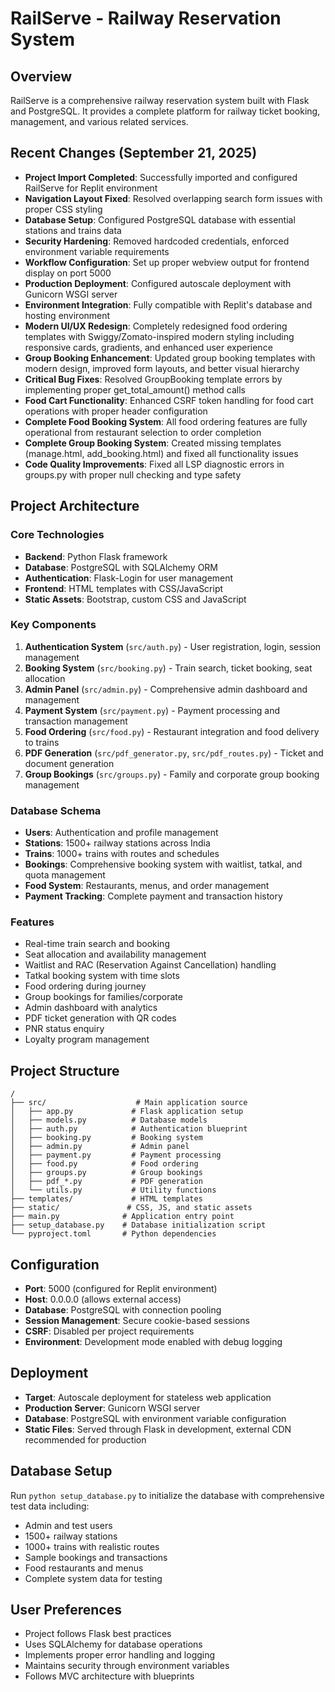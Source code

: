 # RailServe - Railway Reservation System

## Overview
RailServe is a comprehensive railway reservation system built with Flask and PostgreSQL. It provides a complete platform for railway ticket booking, management, and various related services.

## Recent Changes (September 21, 2025)
- **Project Import Completed**: Successfully imported and configured RailServe for Replit environment
- **Navigation Layout Fixed**: Resolved overlapping search form issues with proper CSS styling
- **Database Setup**: Configured PostgreSQL database with essential stations and trains data
- **Security Hardening**: Removed hardcoded credentials, enforced environment variable requirements
- **Workflow Configuration**: Set up proper webview output for frontend display on port 5000
- **Production Deployment**: Configured autoscale deployment with Gunicorn WSGI server
- **Environment Integration**: Fully compatible with Replit's database and hosting environment
- **Modern UI/UX Redesign**: Completely redesigned food ordering templates with Swiggy/Zomato-inspired modern styling including responsive cards, gradients, and enhanced user experience
- **Group Booking Enhancement**: Updated group booking templates with modern design, improved form layouts, and better visual hierarchy
- **Critical Bug Fixes**: Resolved GroupBooking template errors by implementing proper get_total_amount() method calls
- **Food Cart Functionality**: Enhanced CSRF token handling for food cart operations with proper header configuration
- **Complete Food Booking System**: All food ordering features are fully operational from restaurant selection to order completion
- **Complete Group Booking System**: Created missing templates (manage.html, add_booking.html) and fixed all functionality issues
- **Code Quality Improvements**: Fixed all LSP diagnostic errors in groups.py with proper null checking and type safety

## Project Architecture

### Core Technologies
- **Backend**: Python Flask framework
- **Database**: PostgreSQL with SQLAlchemy ORM
- **Authentication**: Flask-Login for user management
- **Frontend**: HTML templates with CSS/JavaScript
- **Static Assets**: Bootstrap, custom CSS and JavaScript

### Key Components
1. **Authentication System** (`src/auth.py`) - User registration, login, session management
2. **Booking System** (`src/booking.py`) - Train search, ticket booking, seat allocation
3. **Admin Panel** (`src/admin.py`) - Comprehensive admin dashboard and management
4. **Payment System** (`src/payment.py`) - Payment processing and transaction management
5. **Food Ordering** (`src/food.py`) - Restaurant integration and food delivery to trains
6. **PDF Generation** (`src/pdf_generator.py`, `src/pdf_routes.py`) - Ticket and document generation
7. **Group Bookings** (`src/groups.py`) - Family and corporate group booking management

### Database Schema
- **Users**: Authentication and profile management
- **Stations**: 1500+ railway stations across India
- **Trains**: 1000+ trains with routes and schedules
- **Bookings**: Comprehensive booking system with waitlist, tatkal, and quota management
- **Food System**: Restaurants, menus, and order management
- **Payment Tracking**: Complete payment and transaction history

### Features
- Real-time train search and booking
- Seat allocation and availability management
- Waitlist and RAC (Reservation Against Cancellation) handling
- Tatkal booking system with time slots
- Food ordering during journey
- Group bookings for families/corporate
- Admin dashboard with analytics
- PDF ticket generation with QR codes
- PNR status enquiry
- Loyalty program management

## Project Structure
```
/
├── src/                    # Main application source
│   ├── app.py             # Flask application setup
│   ├── models.py          # Database models
│   ├── auth.py            # Authentication blueprint
│   ├── booking.py         # Booking system
│   ├── admin.py           # Admin panel
│   ├── payment.py         # Payment processing
│   ├── food.py            # Food ordering
│   ├── groups.py          # Group bookings
│   ├── pdf_*.py           # PDF generation
│   └── utils.py           # Utility functions
├── templates/             # HTML templates
├── static/               # CSS, JS, and static assets
├── main.py              # Application entry point
├── setup_database.py    # Database initialization script
└── pyproject.toml       # Python dependencies
```

## Configuration
- **Port**: 5000 (configured for Replit environment)
- **Host**: 0.0.0.0 (allows external access)
- **Database**: PostgreSQL with connection pooling
- **Session Management**: Secure cookie-based sessions
- **CSRF**: Disabled per project requirements
- **Environment**: Development mode enabled with debug logging

## Deployment
- **Target**: Autoscale deployment for stateless web application
- **Production Server**: Gunicorn WSGI server
- **Database**: PostgreSQL with environment variable configuration
- **Static Files**: Served through Flask in development, external CDN recommended for production

## Database Setup
Run `python setup_database.py` to initialize the database with comprehensive test data including:
- Admin and test users
- 1500+ railway stations
- 1000+ trains with realistic routes
- Sample bookings and transactions
- Food restaurants and menus
- Complete system data for testing

## User Preferences
- Project follows Flask best practices
- Uses SQLAlchemy for database operations
- Implements proper error handling and logging
- Maintains security through environment variables
- Follows MVC architecture with blueprints